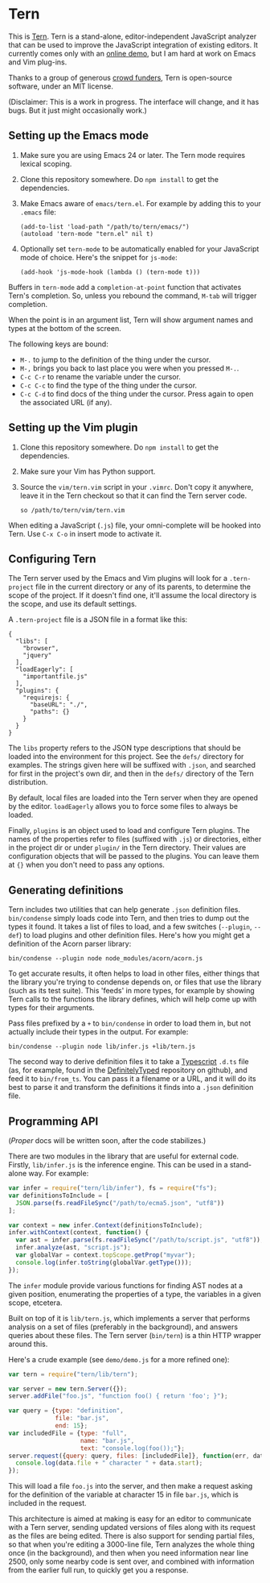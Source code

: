 # Tern

This is [Tern][1]. Tern is a stand-alone, editor-independent
JavaScript analyzer that can be used to improve the JavaScript
integration of existing editors. It currently comes only with an
[online demo][1], but I am hard at work on Emacs and Vim plug-ins.

Thanks to a group of generous [crowd funders][2], Tern is open-source
software, under an MIT license.

[1]: http://ternjs.net
[2]: http://www.indiegogo.com/projects/tern-intelligent-javascript-editing

(Disclaimer: This is a work in progress. The interface will change,
and it has bugs. But it just might occasionally work.)

## Setting up the Emacs mode

 1. Make sure you are using Emacs 24 or later. The Tern mode requires
    lexical scoping.

 1. Clone this repository somewhere. Do `npm install` to get the
    dependencies.

 1. Make Emacs aware of `emacs/tern.el`. For example by adding this to
    your `.emacs` file:

        (add-to-list 'load-path "/path/to/tern/emacs/")
        (autoload 'tern-mode "tern.el" nil t)

 1. Optionally set `tern-mode` to be automatically enabled for your
    JavaScript mode of choice. Here's the snippet for `js-mode`:

        (add-hook 'js-mode-hook (lambda () (tern-mode t)))

Buffers in `tern-mode` add a `completion-at-point` function that
activates Tern's completion. So, unless you rebound the command,
`M-tab` will trigger completion.

When the point is in an argument list, Tern will show argument names
and types at the bottom of the screen.

The following keys are bound:

 * `M-.` to jump to the definition of the thing under the cursor.
 * `M-,` brings you back to last place you were when you pressed `M-.`.
 * `C-c C-r` to rename the variable under the cursor.
 * `C-c C-c` to find the type of the thing under the cursor.
 * `C-c C-d` to find docs of the thing under the cursor. Press again to
   open the associated URL (if any).

## Setting up the Vim plugin

 1. Clone this repository somewhere. Do `npm install` to get the
    dependencies.

 1. Make sure your Vim has Python support.

 1. Source the `vim/tern.vim` script in your `.vimrc`. Don't copy it
    anywhere, leave it in the Tern checkout so that it can find the
    Tern server code.
    
        so /path/to/tern/vim/tern.vim

When editing a JavaScript (`.js`) file, your omni-complete will be
hooked into Tern. Use `C-x C-o` in insert mode to activate it.

## Configuring Tern

The Tern server used by the Emacs and Vim plugins will look for a
`.tern-project` file in the current directory or any of its parents,
to determine the scope of the project. If it doesn't find one, it'll
assume the local directory is the scope, and use its default settings.

A `.tern-project` file is a JSON file in a format like this:

    {
      "libs": [
        "browser",
        "jquery"
      ],
      "loadEagerly": [
        "importantfile.js"
      ],
      "plugins": {
        "requirejs: {
          "baseURL": "./",
          "paths": {}
        }
      }
    }

The `libs` property refers to the JSON type descriptions that should
be loaded into the environment for this project. See the `defs/`
directory for examples. The strings given here will be suffixed with
`.json`, and searched for first in the project's own dir, and then in
the `defs/` directory of the Tern distribution.

By default, local files are loaded into the Tern server when they are
opened by the editor. `loadEagerly` allows you to force some files to
always be loaded.

Finally, `plugins` is an object used to load and configure Tern
plugins. The names of the properties refer to files (suffixed with
`.js`) or directories, either in the project dir or under `plugin/` in
the Tern directory. Their values are configuration objects that will
be passed to the plugins. You can leave them at `{}` when you don't
need to pass any options.

## Generating definitions

Tern includes two utilities that can help generate `.json` definition
files. `bin/condense` simply loads code into Tern, and then tries to
dump out the types it found. It takes a list of files to load, and a
few switches (`--plugin`, `--def`) to load plugins and other
definition files. Here's how you might get a definition of the Acorn
parser library:

    bin/condense --plugin node node_modules/acorn/acorn.js

To get accurate results, it often helps to load in other files, either
things that the library you're trying to condense depends on, or files
that use the library (such as its test suite). This 'feeds' in more
types, for example by showing Tern calls to the functions the library
defines, which will help come up with types for their arguments.

Pass files prefixed by a `+` to `bin/condense` in order to load them
in, but not actually include their types in the output. For example:

    bin/condense --plugin node lib/infer.js +lib/tern.js

The second way to derive definition files it to take a [Typescript]
`.d.ts` file (as, for example, found in the [DefinitelyTyped]
repository on github), and feed it to `bin/from_ts`. You can pass it a
filename or a URL, and it will do its best to parse it and transform
the definitions it finds into a `.json` definition file.

[Typescript]: http://www.typescriptlang.org/
[DefinitelyTyped]: https://github.com/borisyankov/DefinitelyTyped

## Programming API

(*Proper* docs will be written soon, after the code stabilizes.)

There are two modules in the library that are useful for external
code. Firstly, `lib/infer.js` is the inference engine. This can be
used in a stand-alone way. For example:

```javascript
var infer = require("tern/lib/infer"), fs = require("fs");
var definitionsToInclude = [
  JSON.parse(fs.readFileSync("/path/to/ecma5.json", "utf8"))
];

var context = new infer.Context(definitionsToInclude);
infer.withContext(context, function() {
  var ast = infer.parse(fs.readFileSync("/path/to/script.js", "utf8"));
  infer.analyze(ast, "script.js");
  var globalVar = context.topScope.getProp("myvar");
  console.log(infer.toString(globalVar.getType()));
});
```

The `infer` module provide various functions for finding AST nodes at
a given position, enumerating the properties of a type, the variables
in a given scope, etcetera.

Built on top of it is `lib/tern.js`, which implements a server that
performs analysis on a set of files (preferably in the background),
and answers queries about these files. The Tern server (`bin/tern`) is
a thin HTTP wrapper around this.

Here's a crude example (see `demo/demo.js` for a more refined one):

```javascript
var tern = require("tern/lib/tern");

var server = new tern.Server({});
server.addFile("foo.js", "function foo() { return 'foo'; }");

var query = {type: "definition",
             file: "bar.js",
             end: 15};
var includedFile = {type: "full",
                    name: "bar.js",
                    text: "console.log(foo());"};
server.request({query: query, files: [includedFile]}, function(err, data) {
  console.log(data.file + " character " + data.start);
});
```

This will load a file `foo.js` into the server, and then make a
request asking for the definition of the variable at character 15 in
file `bar.js`, which is included in the request.

This architecture is aimed at making is easy for an editor to
communicate with a Tern server, sending updated versions of files
along with its request as the files are being edited. There is also
support for sending partial files, so that when you're editing a
3000-line file, Tern analyzes the whole thing once (in the
background), and then when you need information near line 2500, only
some nearby code is sent over, and combined with information from the
earlier full run, to quickly get you a response.
